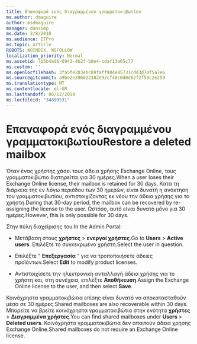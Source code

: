 ```yaml
---
title: Επαναφορά ενός διαγραμμένου γραμματοκιβωτίου
ms.author: dmaguire
author: msdmaguire
manager: dansimp
ms.date: 2/8/2018
ms.audience: ITPro
ms.topic: article
ROBOTS: NOINDEX, NOFOLLOW
localization_priority: Normal
ms.assetid: 7b5b4e06-6943-4b2f-b8e4-cdaf13e65c77
ms.custom: ''
ms.openlocfilehash: 3fa5fe283ebc89faff984e85731cdd3d70f5a7e6
ms.sourcegitcommit: a9be2e396022382e92cf40c0d0d82f2f59c2e259
ms.translationtype: MT
ms.contentlocale: el-GR
ms.lasthandoff: 06/12/2019
ms.locfileid: "34899531"
---
```

# <a name="restore-a-deleted-mailbox"></a><span data-ttu-id="69947-102">Επαναφορά ενός διαγραμμένου γραμματοκιβωτίου</span><span class="sxs-lookup"><span data-stu-id="69947-102">Restore a deleted mailbox</span></span>

<span data-ttu-id="69947-103">Όταν ένας χρήστης χάσει τους άδεια χρήσης Exchange Online, τους γραμματοκιβώτιο διατηρείται για 30 ημέρες.</span><span class="sxs-lookup"><span data-stu-id="69947-103">When a user loses their Exchange Online license, their mailbox is retained for 30 days.</span></span> <span data-ttu-id="69947-104">Κατά τη διάρκεια της εν λόγω περιόδου των 30 ημερών, είναι δυνατή η ανάκτηση του γραμματοκιβωτίου, αντιστοιχίζοντας εκ νέου την άδεια χρήσης για το χρήστη.</span><span class="sxs-lookup"><span data-stu-id="69947-104">During that 30-day period, the mailbox can be recovered by re-assigning the license to the user.</span></span> <span data-ttu-id="69947-105">Ωστόσο, αυτό είναι δυνατό μόνο για 30 ημέρες.</span><span class="sxs-lookup"><span data-stu-id="69947-105">However, this is only possible for 30 days.</span></span>
  
<span data-ttu-id="69947-106">Στην πύλη διαχείρισης του:</span><span class="sxs-lookup"><span data-stu-id="69947-106">In the Admin Portal:</span></span>
  
- <span data-ttu-id="69947-107">Μετάβαση στους **χρήστες** \> **ενεργοί χρήστες**.</span><span class="sxs-lookup"><span data-stu-id="69947-107">Go to **Users** \> **Active users**.</span></span> <span data-ttu-id="69947-108">Επιλέξτε το συγκεκριμένο χρήστη.</span><span class="sxs-lookup"><span data-stu-id="69947-108">Select the user in question.</span></span>

- <span data-ttu-id="69947-109">Επιλέξτε " **Επεξεργασία** " για να τροποποιήσετε άδειες προϊόντων.</span><span class="sxs-lookup"><span data-stu-id="69947-109">Select **Edit** to modify product licenses.</span></span>

- <span data-ttu-id="69947-110">Αντιστοιχίσετε την ηλεκτρονική ανταλλαγή άδεια χρήσης για το χρήστη και, στη συνέχεια, επιλέξτε **Αποθήκευση**.</span><span class="sxs-lookup"><span data-stu-id="69947-110">Assign the Exchange Online license to the user, and then select **Save**.</span></span>

<span data-ttu-id="69947-111">Κοινόχρηστα γραμματοκιβώτια επίσης είναι δυνατό να αποκατασταθούν μέσα σε 30 ημέρες.</span><span class="sxs-lookup"><span data-stu-id="69947-111">Shared mailboxes are also recoverable within 30 days.</span></span> <span data-ttu-id="69947-112">Μπορείτε να βρείτε κοινόχρηστα γραμματοκιβώτια στην ενότητα **χρήστες** \> **Διαγραμμένα χρήστες**.</span><span class="sxs-lookup"><span data-stu-id="69947-112">You can find shared mailboxes under **Users** \> **Deleted users**.</span></span> <span data-ttu-id="69947-113">Κοινόχρηστα γραμματοκιβώτια δεν απαιτούν άδεια χρήσης Exchange Online.</span><span class="sxs-lookup"><span data-stu-id="69947-113">Shared mailboxes do not require an Exchange Online license.</span></span>
  